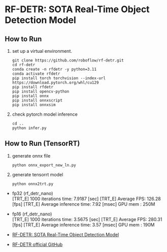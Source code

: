 # RF-DETR: SOTA Real-Time Object Detection Model

## How to Run

1. set up a virtual environment.
    ```
    git clone https://github.com/roboflow/rf-detr.git
    cd rf-detr
    conda create -n rfdetr -y python=3.11
    conda activate rfdetr
    pip install torch torchvision --index-url https://download.pytorch.org/whl/cu129
    pip install rfdetr
    pip install opencv-python
    pip install onnx
    pip install onnxscript
    pip install onnxsim
    ```

2. check pytorch model inference
    ```
    cd ..
    python infer.py
    ```

## How to Run (TensorRT)

1. generate onnx file
    ```
    python onnx_export_new_ln.py
    ```

2. generate tensorrt model
    ```
    python onnx2trt.py
    ```

- fp32 (rf_detr_nano)   
    [TRT_E] 1000 iterations time: 7.9187 [sec]
    [TRT_E] Average FPS: 126.28 [fps]
    [TRT_E] Average inference time: 7.92 [msec]
    GPU mem : 250M   
- fp16 (rf_detr_nano)   
    [TRT_E] 1000 iterations time: 3.5675 [sec]
    [TRT_E] Average FPS: 280.31 [fps]
    [TRT_E] Average inference time: 3.57 [msec]
    GPU mem : 190M   

- [RF-DETR: SOTA Real-Time Object Detection Model](https://blog.roboflow.com/rf-detr/)
- [RF-DETR official GitHub](https://github.com/roboflow/rf-detr)


